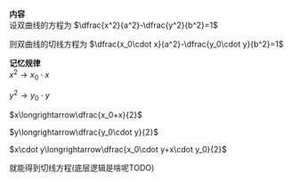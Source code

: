 **内容**  
设双曲线的方程为 $\dfrac{x^2}{a^2}-\dfrac{y^2}{b^2}=1$  
  
则双曲线的切线方程为 $\dfrac{x_0\cdot x}{a^2}-\dfrac{y_0\cdot y}{b^2}=1$  
  
**记忆规律**  
$x^2\longrightarrow x_0\cdot x$  
  
$y^2\longrightarrow y_0\cdot y$  
  
$x\longrightarrow\dfrac{x_0+x}{2}$  
  
$y\longrightarrow\dfrac{y_0\cdot y}{2}$  
  
$x\cdot y\longrightarrow\dfrac{x_0\cdot y+x\cdot y_0}{2}$  
  
就能得到切线方程(底层逻辑是啥呢TODO)  
